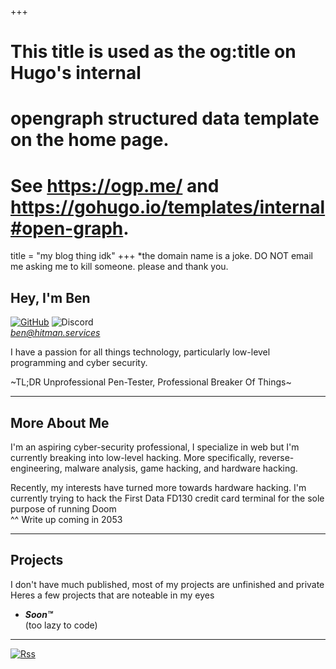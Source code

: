 +++
# This title is used as the og:title on Hugo's internal
# opengraph structured data template on the home page.
# See https://ogp.me/ and https://gohugo.io/templates/internal#open-graph.
title = "my blog thing idk"
+++
*the domain name is a joke. DO NOT email me asking me to kill someone. please and thank you.
## Hey, I'm Ben

[![GitHub](https://img.shields.io/badge/github-%23121011.svg?style=for-the-badge&logo=github&logoColor=white)](https://github.com/beingisdead)
![Discord](https://img.shields.io/badge/Discord-%235865F2.svg?style=for-the-badge&logo=discord&logoColor=white)  
[*ben@hitman.services*](mailto:ben@hitman.services)


I have a passion for all things technology, particularly low-level programming and cyber security.

~TL;DR Unprofessional Pen-Tester, Professional Breaker Of Things~


---
## More About Me

I'm an aspiring cyber-security professional, I specialize in web but I'm currently breaking into low-level hacking. More specifically, reverse-engineering, malware analysis, game hacking, and hardware hacking.

Recently, my interests have turned more towards hardware hacking. I'm currently trying to hack the First Data FD130 credit card terminal for the sole purpose of running Doom    
^^ Write up coming in 2053

---

## Projects

I don't have much published, most of my projects are unfinished and private  
Heres a few projects that are noteable in my eyes

- __*Soon™*__    
(too lazy to code)

---

[![Rss](https://img.shields.io/badge/rss-F88900?style=for-the-badge&logo=rss&logoColor=white)](https://hitman.services/index.xml)
